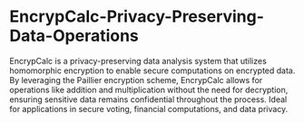 # EncrypCalc-Privacy-Preserving-Data-Operations
 EncrypCalc is a privacy-preserving data analysis system that utilizes homomorphic encryption to enable secure computations on encrypted data. By leveraging the Paillier encryption scheme, EncrypCalc allows for operations like addition and multiplication without the need for decryption, ensuring sensitive data remains confidential throughout the process. Ideal for applications in secure voting, financial computations, and data privacy.
